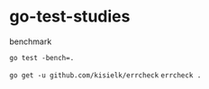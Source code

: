 # go-test-studies


benchmark

`go test -bench=.`


`go get -u github.com/kisielk/errcheck`
`errcheck .`
